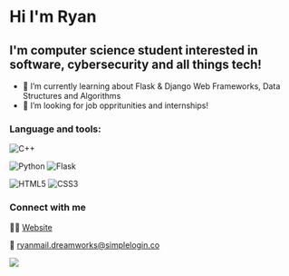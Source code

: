 
# Hi I'm Ryan 
## I'm computer science student interested in software, cybersecurity and all things tech! 

- 🌱 I’m currently learning about Flask & Django Web Frameworks, Data Structures and Algorithms
- 👔 I’m looking for job oppritunities and internships! 


### Language and tools: 
![C++](https://img.shields.io/badge/c++-%2300599C.svg?style=for-the-badge&logo=c%2B%2B&logoColor=white)

![Python](https://img.shields.io/badge/python-3670A0?style=for-the-badge&logo=python&logoColor=ffdd54)
![Flask](https://img.shields.io/badge/flask-%23000.svg?style=for-the-badge&logo=flask&logoColor=white)



![HTML5](https://img.shields.io/badge/html5-%23E34F26.svg?style=for-the-badge&logo=html5&logoColor=white)
![CSS3](https://img.shields.io/badge/css3-%231572B6.svg?style=for-the-badge&logo=css3&logoColor=white)


### Connect with me 
 👩‍💻 [Website](https://ryanp.xyz)

📧 ryanmail.dreamworks@simplelogin.co

<img src="https://i.pinimg.com/originals/4c/d6/ea/4cd6eaa599851725aa5a195d162fb20d.gif">
